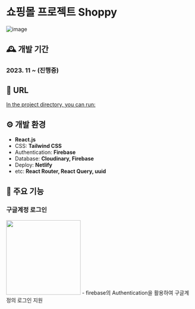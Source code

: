 # 쇼핑몰 프로젝트 Shoppy

![image](https://github.com/O-daeun/shoppy/assets/105799083/d4f7ef3f-e1bc-43b0-b8a8-bc74017c91c2)

## 🕰️ 개발 기간

### 2023. 11 ~ (진행중)

## 🔗 URL

[In the project directory, you can run:](https://shoppy-oh.netlify.app/)

## ⚙️ 개발 환경

- **React.js**
- CSS: **Tailwind CSS**
- Authentication: **Firebase**
- Database: **Cloudinary, Firebase**
- Deploy: **Netlify**
- etc: **React Router, React Query, uuid**

## 📌 주요 기능

### 구글계정 로그인
<img src="https://github.com/O-daeun/shoppy/assets/105799083/5a170004-6e37-4a91-b5bf-4278df5ffd28" width="200" />
- firebase의 Authentication을 활용하여 구글계정의 로그인 지원

 ### 



